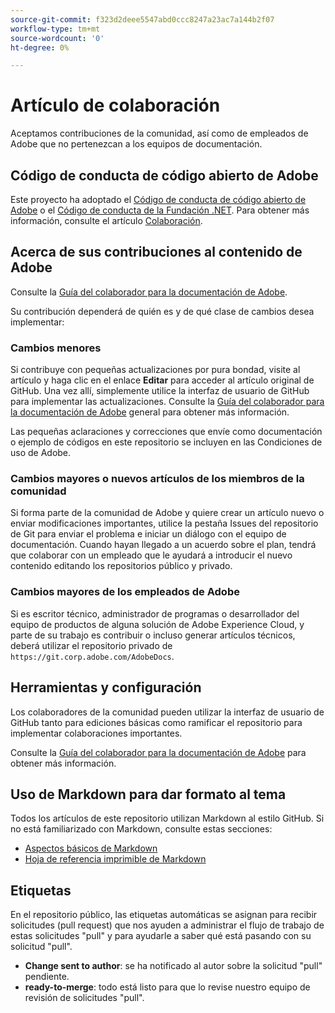 ```yaml
---
source-git-commit: f323d2deee5547abd0ccc8247a23ac7a144b2f07
workflow-type: tm+mt
source-wordcount: '0'
ht-degree: 0%

---
```

# Artículo de colaboración

Aceptamos contribuciones de la comunidad, así como de empleados de Adobe que no pertenezcan a los equipos de documentación.

## Código de conducta de código abierto de Adobe

Este proyecto ha adoptado el [Código de conducta de código abierto de Adobe](code-of-conduct.md) o el [Código de conducta de la Fundación .NET](https://dotnetfoundation.org/code-of-conduct). Para obtener más información, consulte el artículo [Colaboración](contributing.md).

## Acerca de sus contribuciones al contenido de Adobe

Consulte la [Guía del colaborador para la documentación de Adobe](https://docs.adobe.com/content/help/es-ES/contributor/contributor-guide/introduction.html).

Su contribución dependerá de quién es y de qué clase de cambios desea implementar:

### Cambios menores

Si contribuye con pequeñas actualizaciones por pura bondad, visite al artículo y haga clic en el enlace **Editar** para acceder al artículo original de GitHub. Una vez allí, simplemente utilice la interfaz de usuario de GitHub para implementar las actualizaciones. Consulte la [Guía del colaborador para la documentación de Adobe](https://docs.adobe.com/content/help/en/contributor/contributor-guide/introduction.html) general para obtener más información.

Las pequeñas aclaraciones y correcciones que envíe como documentación o ejemplo de códigos en este repositorio se incluyen en las Condiciones de uso de Adobe.

### Cambios mayores o nuevos artículos de los miembros de la comunidad

Si forma parte de la comunidad de Adobe y quiere crear un artículo nuevo o enviar modificaciones importantes, utilice la pestaña Issues del repositorio de Git para enviar el problema e iniciar un diálogo con el equipo de documentación. Cuando hayan llegado a un acuerdo sobre el plan, tendrá que colaborar con un empleado que le ayudará a introducir el nuevo contenido editando los repositorios público y privado.

<!--
If you submit a pull request with significant changes to documentation and code examples, you'll see a message in the pull request asking you to submit an online contribution license agreement (CLA). We need you to complete the online form before we can review your pull request.
-->

### Cambios mayores de los empleados de Adobe

Si es escritor técnico, administrador de programas o desarrollador del equipo de productos de alguna solución de Adobe Experience Cloud, y parte de su trabajo es contribuir o incluso generar artículos técnicos, deberá utilizar el repositorio privado de `https://git.corp.adobe.com/AdobeDocs`.

<!--Employees from other parts of the Adobe world should use the public repo for minor updates.-->

## Herramientas y configuración

Los colaboradores de la comunidad pueden utilizar la interfaz de usuario de GitHub tanto para ediciones básicas como ramificar el repositorio para implementar colaboraciones importantes.

Consulte la [Guía del colaborador para la documentación de Adobe](https://docs.adobe.com/content/help/en/contributor/contributor-guide/introduction.html) para obtener más información.

## Uso de Markdown para dar formato al tema

Todos los artículos de este repositorio utilizan Markdown al estilo GitHub. Si no está familiarizado con Markdown, consulte estas secciones:

* [Aspectos básicos de Markdown](https://docs.github.com/es/github/writing-on-github/getting-started-with-writing-and-formatting-on-github)
* [Hoja de referencia imprimible de Markdown](https://guides.github.com/pdfs/markdown-cheatsheet-online.pdf)

## Etiquetas

En el repositorio público, las etiquetas automáticas se asignan para recibir solicitudes (pull request) que nos ayuden a administrar el flujo de trabajo de estas solicitudes &quot;pull&quot; y para ayudarle a saber qué está pasando con su solicitud &quot;pull&quot;.

* **Change sent to author**: se ha notificado al autor sobre la solicitud &quot;pull&quot; pendiente.
* **ready-to-merge**: todo está listo para que lo revise nuestro equipo de revisión de solicitudes &quot;pull&quot;.
